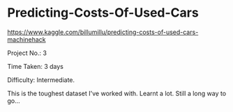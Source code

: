 # Predicting-Costs-Of-Used-Cars

https://www.kaggle.com/billumillu/predicting-costs-of-used-cars-machinehack

Project No.: 3

Time Taken: 3 days

Difficulty: Intermediate.

This is the toughest dataset I've worked with. Learnt a lot. Still a long way to go...


